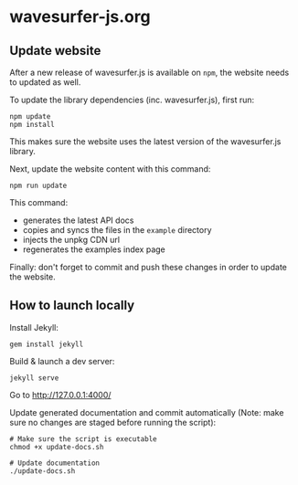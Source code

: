 # wavesurfer-js.org

## Update website

After a new release of wavesurfer.js is available on `npm`, the website needs to updated as well.

To update the library dependencies (inc. wavesurfer.js), first run:

```console
npm update
npm install
```
This makes sure the website uses the latest version of the wavesurfer.js library.

Next, update the website content with this command:

```console
npm run update
```

This command:

- generates the latest API docs
- copies and syncs the files in the `example` directory
- injects the unpkg CDN url
- regenerates the examples index page

Finally: don't forget to commit and push these changes in order to update the website.

## How to launch locally

Install Jekyll:

```console
gem install jekyll
```

Build & launch a dev server:

```console
jekyll serve
```

Go to http://127.0.0.1:4000/

Update generated documentation and commit automatically (Note: make sure no changes are staged before running the script):

```console
# Make sure the script is executable
chmod +x update-docs.sh

# Update documentation
./update-docs.sh
```
